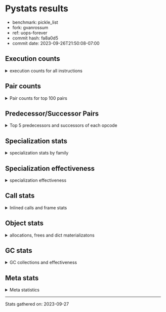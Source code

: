 
# Pystats results

- benchmark: pickle_list
- fork: gvanrossum
- ref: uops-forever
- commit hash: fa8a0d5
- commit date: 2023-09-26T21:50:08-07:00

## Execution counts

<details>
<summary> execution counts for all instructions </summary>

|Name | Count | Self | Cumulative | Miss ratio | 
|---|---:|---:|---:|---:|
| LOAD_FAST | 1,020 | 16.0% | 16.0% |  |
| PUSH_NULL | 900 | 14.2% | 30.2% |  |
| POP_TOP | 660 | 10.4% | 40.6% |  |
| LOAD_FAST_LOAD_FAST | 600 | 9.4% | 50.0% |  |
| CALL_BUILTIN_FAST_WITH_KEYWORDS | 600 | 9.4% | 59.4% |  |
| STORE_FAST | 360 | 5.7% | 65.1% |  |
| CALL | 260 | 4.1% | 69.2% |  |
| LOAD_GLOBAL_MODULE | 220 | 3.5% | 72.6% |  |
| LOAD_ATTR_MODULE | 220 | 3.5% | 76.1% |  |
| LOAD_DEREF | 180 | 2.8% | 78.9% |  |
| RETURN_VALUE | 120 | 1.9% | 80.8% |  |
| RESUME_CHECK | 120 | 1.9% | 82.7% |  |
| LOAD_GLOBAL | 120 | 1.9% | 84.6% |  |
| LOAD_ATTR | 120 | 1.9% | 86.5% |  |
| CALL_FUNCTION_EX | 120 | 1.9% | 88.4% |  |
| NOP | 60 | 0.9% | 89.3% |  |
| LOAD_GLOBAL_BUILTIN | 60 | 0.9% | 90.3% |  |
| LOAD_ATTR_WITH_HINT | 60 | 0.9% | 91.2% |  |
| LIST_EXTEND | 60 | 0.9% | 92.1% |  |
| GET_ITER | 60 | 0.9% | 93.1% |  |
| FOR_ITER_RANGE | 60 | 0.9% | 94.0% |  |
| ENTER_EXECUTOR | 60 | 0.9% | 95.0% |  |
| COPY_FREE_VARS | 60 | 0.9% | 95.9% |  |
| CALL_INTRINSIC_1 | 60 | 0.9% | 96.9% |  |
| CALL_BUILTIN_CLASS | 60 | 0.9% | 97.8% |  |
| BUILD_LIST | 60 | 0.9% | 98.7% |  |
| BINARY_OP_SUBTRACT_FLOAT | 60 | 0.9% | 99.7% |  |
| BINARY_OP | 20 | 0.3% | 100.0% |  |


</details>

## Pair counts

<details>
<summary> Pair counts for top 100 pairs </summary>

|Pair | Count | Self | Cumulative | 
|---|---:|---:|---:|
| PUSH_NULL LOAD_FAST_LOAD_FAST | 600 | 9.4% | 9.4% |
| LOAD_FAST_LOAD_FAST CALL_BUILTIN_FAST_WITH_KEYWORDS | 600 | 9.4% | 18.9% |
| LOAD_FAST PUSH_NULL | 600 | 9.4% | 28.3% |
| CALL_BUILTIN_FAST_WITH_KEYWORDS POP_TOP | 600 | 9.4% | 37.7% |
| POP_TOP LOAD_FAST | 540 | 8.5% | 46.2% |
| STORE_FAST LOAD_FAST | 240 | 3.8% | 50.0% |
| PUSH_NULL CALL | 180 | 2.8% | 52.8% |
| LOAD_ATTR_MODULE PUSH_NULL | 160 | 2.5% | 55.3% |
| PUSH_NULL LOAD_FAST | 120 | 1.9% | 57.2% |
| LOAD_DEREF PUSH_NULL | 120 | 1.9% | 59.1% |
| LOAD_GLOBAL_MODULE LOAD_ATTR_MODULE | 100 | 1.6% | 60.7% |
| STORE_FAST LOAD_GLOBAL_MODULE | 80 | 1.3% | 61.9% |
| LOAD_GLOBAL LOAD_GLOBAL_MODULE | 80 | 1.3% | 63.2% |
| LOAD_ATTR LOAD_ATTR_MODULE | 80 | 1.3% | 64.5% |
| RETURN_VALUE RETURN_VALUE | 60 | 0.9% | 65.4% |
| RESUME_CHECK LOAD_DEREF | 60 | 0.9% | 66.4% |
| POP_TOP NOP | 60 | 0.9% | 67.3% |
| POP_TOP ENTER_EXECUTOR | 60 | 0.9% | 68.2% |
| NOP LOAD_DEREF | 60 | 0.9% | 69.2% |
| LOAD_GLOBAL_MODULE STORE_FAST | 60 | 0.9% | 70.1% |
| LOAD_GLOBAL_MODULE LOAD_ATTR | 60 | 0.9% | 71.1% |
| LOAD_GLOBAL_BUILTIN LOAD_FAST | 60 | 0.9% | 72.0% |
| LOAD_FAST GET_ITER | 60 | 0.9% | 73.0% |
| LOAD_FAST CALL_FUNCTION_EX | 60 | 0.9% | 73.9% |
| LOAD_FAST BUILD_LIST | 60 | 0.9% | 74.8% |
| LOAD_DEREF LIST_EXTEND | 60 | 0.9% | 75.8% |
| LOAD_ATTR_WITH_HINT STORE_FAST | 60 | 0.9% | 76.7% |
| LOAD_ATTR_MODULE STORE_FAST | 60 | 0.9% | 77.7% |
| LIST_EXTEND CALL_INTRINSIC_1 | 60 | 0.9% | 78.6% |
| GET_ITER FOR_ITER_RANGE | 60 | 0.9% | 79.6% |
| FOR_ITER_RANGE STORE_FAST | 60 | 0.9% | 80.5% |
| COPY_FREE_VARS RESUME_CHECK | 60 | 0.9% | 81.4% |
| CALL_INTRINSIC_1 CALL_FUNCTION_EX | 60 | 0.9% | 82.4% |
| CALL_FUNCTION_EX RESUME_CHECK | 60 | 0.9% | 83.3% |
| CALL_FUNCTION_EX COPY_FREE_VARS | 60 | 0.9% | 84.3% |
| CALL_BUILTIN_CLASS STORE_FAST | 60 | 0.9% | 85.2% |
| CALL STORE_FAST | 60 | 0.9% | 86.2% |
| CALL POP_TOP | 60 | 0.9% | 87.1% |
| CALL LOAD_FAST | 60 | 0.9% | 88.1% |
| CALL CALL | 60 | 0.9% | 89.0% |
| BUILD_LIST LOAD_DEREF | 60 | 0.9% | 89.9% |
| BINARY_OP_SUBTRACT_FLOAT RETURN_VALUE | 60 | 0.9% | 90.9% |
| STORE_FAST LOAD_GLOBAL | 40 | 0.6% | 91.5% |
| RETURN_VALUE LOAD_GLOBAL | 40 | 0.6% | 92.1% |
| RESUME_CHECK LOAD_GLOBAL_BUILTIN | 40 | 0.6% | 92.8% |
| LOAD_FAST LOAD_ATTR_WITH_HINT | 40 | 0.6% | 93.4% |
| LOAD_FAST LOAD_ATTR_MODULE | 40 | 0.6% | 94.0% |
| LOAD_FAST LOAD_ATTR | 40 | 0.6% | 94.7% |
| LOAD_FAST CALL_BUILTIN_CLASS | 40 | 0.6% | 95.3% |
| LOAD_FAST BINARY_OP_SUBTRACT_FLOAT | 40 | 0.6% | 95.9% |
| ENTER_EXECUTOR LOAD_GLOBAL_MODULE | 40 | 0.6% | 96.5% |
| RETURN_VALUE LOAD_GLOBAL_MODULE | 20 | 0.3% | 96.9% |
| RESUME_CHECK LOAD_GLOBAL | 20 | 0.3% | 97.2% |
| LOAD_GLOBAL LOAD_GLOBAL_BUILTIN | 20 | 0.3% | 97.5% |
| LOAD_GLOBAL LOAD_ATTR | 20 | 0.3% | 97.8% |
| LOAD_FAST CALL | 20 | 0.3% | 98.1% |
| LOAD_FAST BINARY_OP | 20 | 0.3% | 98.4% |
| LOAD_ATTR PUSH_NULL | 20 | 0.3% | 98.7% |
| LOAD_ATTR LOAD_ATTR_WITH_HINT | 20 | 0.3% | 99.1% |
| ENTER_EXECUTOR LOAD_GLOBAL | 20 | 0.3% | 99.4% |
| CALL CALL_BUILTIN_CLASS | 20 | 0.3% | 99.7% |
| BINARY_OP BINARY_OP_SUBTRACT_FLOAT | 20 | 0.3% | 100.0% |


</details>

## Predecessor/Successor Pairs

<details>
<summary> Top 5 predecessors and successors of each opcode </summary>

### GET_ITER

<details>
<summary> Successors and predecessors for GET_ITER </summary>

|Predecessors | Count | Percentage | 
|---|---:|---:|
| LOAD_FAST | 60 | 100.0% |

|Successors | Count | Percentage | 
|---|---:|---:|
| FOR_ITER_RANGE | 60 | 100.0% |


</details>

### NOP

<details>
<summary> Successors and predecessors for NOP </summary>

|Predecessors | Count | Percentage | 
|---|---:|---:|
| POP_TOP | 60 | 100.0% |

|Successors | Count | Percentage | 
|---|---:|---:|
| LOAD_DEREF | 60 | 100.0% |


</details>

### POP_TOP

<details>
<summary> Successors and predecessors for POP_TOP </summary>

|Predecessors | Count | Percentage | 
|---|---:|---:|
| CALL_BUILTIN_FAST_WITH_KEYWORDS | 600 | 90.9% |
| CALL | 60 | 9.1% |

|Successors | Count | Percentage | 
|---|---:|---:|
| LOAD_FAST | 540 | 81.8% |
| NOP | 60 | 9.1% |
| ENTER_EXECUTOR | 60 | 9.1% |


</details>

### PUSH_NULL

<details>
<summary> Successors and predecessors for PUSH_NULL </summary>

|Predecessors | Count | Percentage | 
|---|---:|---:|
| LOAD_FAST | 600 | 66.7% |
| LOAD_ATTR_MODULE | 160 | 17.8% |
| LOAD_DEREF | 120 | 13.3% |
| LOAD_ATTR | 20 | 2.2% |

|Successors | Count | Percentage | 
|---|---:|---:|
| LOAD_FAST_LOAD_FAST | 600 | 66.7% |
| CALL | 180 | 20.0% |
| LOAD_FAST | 120 | 13.3% |


</details>

### RETURN_VALUE

<details>
<summary> Successors and predecessors for RETURN_VALUE </summary>

|Predecessors | Count | Percentage | 
|---|---:|---:|
| RETURN_VALUE | 60 | 50.0% |
| BINARY_OP_SUBTRACT_FLOAT | 60 | 50.0% |

|Successors | Count | Percentage | 
|---|---:|---:|
| RETURN_VALUE | 60 | 50.0% |
| LOAD_GLOBAL | 40 | 33.3% |
| LOAD_GLOBAL_MODULE | 20 | 16.7% |


</details>

### BINARY_OP

<details>
<summary> Successors and predecessors for BINARY_OP </summary>

|Predecessors | Count | Percentage | 
|---|---:|---:|
| LOAD_FAST | 20 | 100.0% |

|Successors | Count | Percentage | 
|---|---:|---:|
| BINARY_OP_SUBTRACT_FLOAT | 20 | 100.0% |


</details>

### BUILD_LIST

<details>
<summary> Successors and predecessors for BUILD_LIST </summary>

|Predecessors | Count | Percentage | 
|---|---:|---:|
| LOAD_FAST | 60 | 100.0% |

|Successors | Count | Percentage | 
|---|---:|---:|
| LOAD_DEREF | 60 | 100.0% |


</details>

### CALL

<details>
<summary> Successors and predecessors for CALL </summary>

|Predecessors | Count | Percentage | 
|---|---:|---:|
| PUSH_NULL | 180 | 69.2% |
| CALL | 60 | 23.1% |
| LOAD_FAST | 20 | 7.7% |

|Successors | Count | Percentage | 
|---|---:|---:|
| STORE_FAST | 60 | 23.1% |
| POP_TOP | 60 | 23.1% |
| LOAD_FAST | 60 | 23.1% |
| CALL | 60 | 23.1% |
| CALL_BUILTIN_CLASS | 20 | 7.7% |


</details>

### CALL_FUNCTION_EX

<details>
<summary> Successors and predecessors for CALL_FUNCTION_EX </summary>

|Predecessors | Count | Percentage | 
|---|---:|---:|
| LOAD_FAST | 60 | 50.0% |
| CALL_INTRINSIC_1 | 60 | 50.0% |

|Successors | Count | Percentage | 
|---|---:|---:|
| RESUME_CHECK | 60 | 50.0% |
| COPY_FREE_VARS | 60 | 50.0% |


</details>

### CALL_INTRINSIC_1

<details>
<summary> Successors and predecessors for CALL_INTRINSIC_1 </summary>

|Predecessors | Count | Percentage | 
|---|---:|---:|
| LIST_EXTEND | 60 | 100.0% |

|Successors | Count | Percentage | 
|---|---:|---:|
| CALL_FUNCTION_EX | 60 | 100.0% |


</details>

### COPY_FREE_VARS

<details>
<summary> Successors and predecessors for COPY_FREE_VARS </summary>

|Predecessors | Count | Percentage | 
|---|---:|---:|
| CALL_FUNCTION_EX | 60 | 100.0% |

|Successors | Count | Percentage | 
|---|---:|---:|
| RESUME_CHECK | 60 | 100.0% |


</details>

### ENTER_EXECUTOR

<details>
<summary> Successors and predecessors for ENTER_EXECUTOR </summary>

|Predecessors | Count | Percentage | 
|---|---:|---:|
| POP_TOP | 60 | 100.0% |

|Successors | Count | Percentage | 
|---|---:|---:|
| LOAD_GLOBAL_MODULE | 40 | 66.7% |
| LOAD_GLOBAL | 20 | 33.3% |


</details>

### LIST_EXTEND

<details>
<summary> Successors and predecessors for LIST_EXTEND </summary>

|Predecessors | Count | Percentage | 
|---|---:|---:|
| LOAD_DEREF | 60 | 100.0% |

|Successors | Count | Percentage | 
|---|---:|---:|
| CALL_INTRINSIC_1 | 60 | 100.0% |


</details>

### LOAD_ATTR

<details>
<summary> Successors and predecessors for LOAD_ATTR </summary>

|Predecessors | Count | Percentage | 
|---|---:|---:|
| LOAD_GLOBAL_MODULE | 60 | 50.0% |
| LOAD_FAST | 40 | 33.3% |
| LOAD_GLOBAL | 20 | 16.7% |

|Successors | Count | Percentage | 
|---|---:|---:|
| LOAD_ATTR_MODULE | 80 | 66.7% |
| PUSH_NULL | 20 | 16.7% |
| LOAD_ATTR_WITH_HINT | 20 | 16.7% |


</details>

### LOAD_DEREF

<details>
<summary> Successors and predecessors for LOAD_DEREF </summary>

|Predecessors | Count | Percentage | 
|---|---:|---:|
| RESUME_CHECK | 60 | 33.3% |
| NOP | 60 | 33.3% |
| BUILD_LIST | 60 | 33.3% |

|Successors | Count | Percentage | 
|---|---:|---:|
| PUSH_NULL | 120 | 66.7% |
| LIST_EXTEND | 60 | 33.3% |


</details>

### LOAD_FAST

<details>
<summary> Successors and predecessors for LOAD_FAST </summary>

|Predecessors | Count | Percentage | 
|---|---:|---:|
| POP_TOP | 540 | 52.9% |
| STORE_FAST | 240 | 23.5% |
| PUSH_NULL | 120 | 11.8% |
| LOAD_GLOBAL_BUILTIN | 60 | 5.9% |
| CALL | 60 | 5.9% |

|Successors | Count | Percentage | 
|---|---:|---:|
| PUSH_NULL | 600 | 58.8% |
| GET_ITER | 60 | 5.9% |
| CALL_FUNCTION_EX | 60 | 5.9% |
| BUILD_LIST | 60 | 5.9% |
| LOAD_ATTR_WITH_HINT | 40 | 3.9% |


</details>

### LOAD_FAST_LOAD_FAST

<details>
<summary> Successors and predecessors for LOAD_FAST_LOAD_FAST </summary>

|Predecessors | Count | Percentage | 
|---|---:|---:|
| PUSH_NULL | 600 | 100.0% |

|Successors | Count | Percentage | 
|---|---:|---:|
| CALL_BUILTIN_FAST_WITH_KEYWORDS | 600 | 100.0% |


</details>

### LOAD_GLOBAL

<details>
<summary> Successors and predecessors for LOAD_GLOBAL </summary>

|Predecessors | Count | Percentage | 
|---|---:|---:|
| STORE_FAST | 40 | 33.3% |
| RETURN_VALUE | 40 | 33.3% |
| RESUME_CHECK | 20 | 16.7% |
| ENTER_EXECUTOR | 20 | 16.7% |

|Successors | Count | Percentage | 
|---|---:|---:|
| LOAD_GLOBAL_MODULE | 80 | 66.7% |
| LOAD_GLOBAL_BUILTIN | 20 | 16.7% |
| LOAD_ATTR | 20 | 16.7% |


</details>

### STORE_FAST

<details>
<summary> Successors and predecessors for STORE_FAST </summary>

|Predecessors | Count | Percentage | 
|---|---:|---:|
| LOAD_GLOBAL_MODULE | 60 | 16.7% |
| LOAD_ATTR_WITH_HINT | 60 | 16.7% |
| LOAD_ATTR_MODULE | 60 | 16.7% |
| FOR_ITER_RANGE | 60 | 16.7% |
| CALL_BUILTIN_CLASS | 60 | 16.7% |

|Successors | Count | Percentage | 
|---|---:|---:|
| LOAD_FAST | 240 | 66.7% |
| LOAD_GLOBAL_MODULE | 80 | 22.2% |
| LOAD_GLOBAL | 40 | 11.1% |


</details>

### BINARY_OP_SUBTRACT_FLOAT

<details>
<summary> Successors and predecessors for BINARY_OP_SUBTRACT_FLOAT </summary>

|Predecessors | Count | Percentage | 
|---|---:|---:|
| LOAD_FAST | 40 | 66.7% |
| BINARY_OP | 20 | 33.3% |

|Successors | Count | Percentage | 
|---|---:|---:|
| RETURN_VALUE | 60 | 100.0% |


</details>

### CALL_BUILTIN_CLASS

<details>
<summary> Successors and predecessors for CALL_BUILTIN_CLASS </summary>

|Predecessors | Count | Percentage | 
|---|---:|---:|
| LOAD_FAST | 40 | 66.7% |
| CALL | 20 | 33.3% |

|Successors | Count | Percentage | 
|---|---:|---:|
| STORE_FAST | 60 | 100.0% |


</details>

### CALL_BUILTIN_FAST_WITH_KEYWORDS

<details>
<summary> Successors and predecessors for CALL_BUILTIN_FAST_WITH_KEYWORDS </summary>

|Predecessors | Count | Percentage | 
|---|---:|---:|
| LOAD_FAST_LOAD_FAST | 600 | 100.0% |

|Successors | Count | Percentage | 
|---|---:|---:|
| POP_TOP | 600 | 100.0% |


</details>

### FOR_ITER_RANGE

<details>
<summary> Successors and predecessors for FOR_ITER_RANGE </summary>

|Predecessors | Count | Percentage | 
|---|---:|---:|
| GET_ITER | 60 | 100.0% |

|Successors | Count | Percentage | 
|---|---:|---:|
| STORE_FAST | 60 | 100.0% |


</details>

### LOAD_ATTR_MODULE

<details>
<summary> Successors and predecessors for LOAD_ATTR_MODULE </summary>

|Predecessors | Count | Percentage | 
|---|---:|---:|
| LOAD_GLOBAL_MODULE | 100 | 45.5% |
| LOAD_ATTR | 80 | 36.4% |
| LOAD_FAST | 40 | 18.2% |

|Successors | Count | Percentage | 
|---|---:|---:|
| PUSH_NULL | 160 | 72.7% |
| STORE_FAST | 60 | 27.3% |


</details>

### LOAD_ATTR_WITH_HINT

<details>
<summary> Successors and predecessors for LOAD_ATTR_WITH_HINT </summary>

|Predecessors | Count | Percentage | 
|---|---:|---:|
| LOAD_FAST | 40 | 66.7% |
| LOAD_ATTR | 20 | 33.3% |

|Successors | Count | Percentage | 
|---|---:|---:|
| STORE_FAST | 60 | 100.0% |


</details>

### LOAD_GLOBAL_BUILTIN

<details>
<summary> Successors and predecessors for LOAD_GLOBAL_BUILTIN </summary>

|Predecessors | Count | Percentage | 
|---|---:|---:|
| RESUME_CHECK | 40 | 66.7% |
| LOAD_GLOBAL | 20 | 33.3% |

|Successors | Count | Percentage | 
|---|---:|---:|
| LOAD_FAST | 60 | 100.0% |


</details>

### LOAD_GLOBAL_MODULE

<details>
<summary> Successors and predecessors for LOAD_GLOBAL_MODULE </summary>

|Predecessors | Count | Percentage | 
|---|---:|---:|
| STORE_FAST | 80 | 36.4% |
| LOAD_GLOBAL | 80 | 36.4% |
| ENTER_EXECUTOR | 40 | 18.2% |
| RETURN_VALUE | 20 | 9.1% |

|Successors | Count | Percentage | 
|---|---:|---:|
| LOAD_ATTR_MODULE | 100 | 45.5% |
| STORE_FAST | 60 | 27.3% |
| LOAD_ATTR | 60 | 27.3% |


</details>

### RESUME_CHECK

<details>
<summary> Successors and predecessors for RESUME_CHECK </summary>

|Predecessors | Count | Percentage | 
|---|---:|---:|
| COPY_FREE_VARS | 60 | 50.0% |
| CALL_FUNCTION_EX | 60 | 50.0% |

|Successors | Count | Percentage | 
|---|---:|---:|
| LOAD_DEREF | 60 | 50.0% |
| LOAD_GLOBAL_BUILTIN | 40 | 33.3% |
| LOAD_GLOBAL | 20 | 16.7% |


</details>


</details>

## Specialization stats

<details>
<summary> specialization stats by family </summary>

### BINARY_OP

<details>
<summary> specialization stats for BINARY_OP family </summary>

|Kind | Count | Ratio | 
|---|---|---|
|          hit |           60 | 75.0% |

#### Specialization attempts

| | Count | Ratio | 
|---|---:|---:|
| Success | 20 | 100.0% |
| Failure | 0 | 0.0% |

|Failure kind | Count | Ratio | 
|---|---:|---:|


</details>

### CALL

<details>
<summary> specialization stats for CALL family </summary>

|Kind | Count | Ratio | 
|---|---|---|
| specialization.deferred |          180 | 0.0% |
|          hit |      1228860 | 100.0% |

#### Specialization attempts

| | Count | Ratio | 
|---|---:|---:|
| Success | 20 | 25.0% |
| Failure | 60 | 75.0% |

|Failure kind | Count | Ratio | 
|---|---:|---:|
| cfunc noargs | 60 | 100.0% |


</details>

### FOR_ITER

<details>
<summary> specialization stats for FOR_ITER family </summary>

|Kind | Count | Ratio | 
|---|---|---|
|          hit |           60 | 100.0% |


</details>

### LOAD_ATTR

<details>
<summary> specialization stats for LOAD_ATTR family </summary>

|Kind | Count | Ratio | 
|---|---|---|
| specialization.deferred |           20 | 5.0% |
|          hit |          280 | 70.0% |

#### Specialization attempts

| | Count | Ratio | 
|---|---:|---:|
| Success | 100 | 100.0% |
| Failure | 0 | 0.0% |

|Failure kind | Count | Ratio | 
|---|---:|---:|


</details>

### LOAD_GLOBAL

<details>
<summary> specialization stats for LOAD_GLOBAL family </summary>

|Kind | Count | Ratio | 
|---|---|---|
| specialization.deferred |           20 | 5.0% |
|          hit |          280 | 70.0% |

#### Specialization attempts

| | Count | Ratio | 
|---|---:|---:|
| Success | 100 | 100.0% |
| Failure | 0 | 0.0% |

|Failure kind | Count | Ratio | 
|---|---:|---:|


</details>


</details>

## Specialization effectiveness

<details>
<summary> specialization effectiveness </summary>

|Instructions | Count | Ratio | 
|---|---:|---:|
| Basic | 4,380 | 68.9% |
| Not specialized | 520 | 8.2% |
| Specialized | 1,460 | 23.0% |

### Deferred by instruction

<details>
<summary> deferred by instruction </summary>

|Name | Count | Ratio | 
|---|---:|---:|
| CALL | 180 | 81.8% |
| LOAD_GLOBAL | 20 | 9.1% |
| LOAD_ATTR | 20 | 9.1% |
| UNPACK_SEQUENCE | 0 | 0.0% |
| TO_BOOL | 0 | 0.0% |
| STORE_SUBSCR | 0 | 0.0% |
| STORE_SLICE | 0 | 0.0% |
| STORE_FAST | 0 | 0.0% |
| STORE_ATTR | 0 | 0.0% |
| SEND | 0 | 0.0% |


</details>


</details>

## Call stats

<details>
<summary> Inlined calls and frame stats </summary>

| | Count | Ratio | 
|---|---:|---:|
| Calls to PyEval_EvalDefault | 0 | 0.0% |
| Calls to Python functions inlined | 120 | 100.0% |
| Calls via PyEval_EvalFrame (total) | 0 | 0.0% |
| Calls via PyEval_EvalFrame (vector) | 0 | 0.0% |
| Calls via PyEval_EvalFrame (generator) | 0 | 0.0% |
| Calls via PyEval_EvalFrame (legacy) | 0 | 0.0% |
| Calls via PyEval_EvalFrame (function vectorcall) | 0 | 0.0% |
| Calls via PyEval_EvalFrame (build class) | 0 | 0.0% |
| Calls via PyEval_EvalFrame (slot) | 0 | 0.0% |
| Calls via PyEval_EvalFrame (function ex) | 120 | 100.0% |
| Calls via PyEval_EvalFrame (api) | 0 | 0.0% |
| Calls via PyEval_EvalFrame (method) | 0 | 0.0% |
| Frames pushed | 120 | 100.0% |
| Frame objects created | 0 | 0.0% |


</details>

## Object stats

<details>
<summary> allocations, frees and dict materializatons </summary>

| | Count | Ratio | 
|---|---:|---:|
| Allocations from freelist | 220 | 0.0% |
| Frees to freelist | 180 |  |
| Allocations | 7,480,520 | 100.0% |
| Allocations to 512 bytes | 3,794,120 | 50.7% |
| Allocations to 4 kbytes | 2,457,600 | 32.9% |
| Allocations over 4 kbytes | 1,228,800 | 16.4% |
| Frees | 7,480,500 |  |
| New values | 0 |  |
| Interpreter increfs | 2,860 | 0.0% |
| Interpreter decrefs | 3,660 | 0.0% |
| Increfs | 78,642,460 | 100.0% |
| Decrefs | 81,207,080 | 100.0% |
| Materialize dict (on request) | 0 |  |
| Materialize dict (new key) | 0 |  |
| Materialize dict (too big) | 0 |  |
| Materialize dict (str subclass) | 0 |  |
| Dematerialize dict | 0 |  |
| Method cache hits | 1,228,840 |  |
| Method cache misses | 0 |  |
| Method cache collisions | 0 |  |
| Method cache dunder hits | 0 |  |
| Method cache dunder misses | 0 |  |


</details>

## GC stats

<details>
<summary> GC collections and effectiveness </summary>

|Generation | Collections | Objects collected | Object visits | 
|---:|---:|---:|---:|
| 0 | 0 | 0 | 0 |
| 1 | 0 | 0 | 0 |
| 2 | 0 | 0 | 0 |


</details>

## Meta stats

<details>
<summary> Meta statistics </summary>

| | Count | 
|---|---:|
| Number of data files | 20 |


</details>

---
Stats gathered on: 2023-09-27

